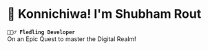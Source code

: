 # 🌟 Konnichiwa! I'm Shubham Rout

**`🧙🏻‍♂️ Fledling Developer`**<br>
On an Epic Quest to master the Digital Realm!
